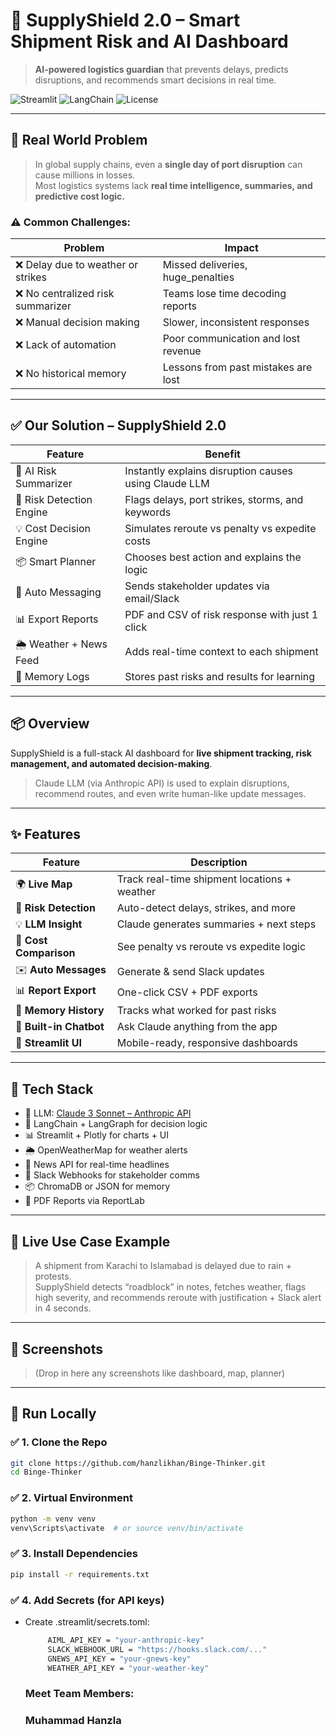 # 🚚 SupplyShield 2.0 – Smart Shipment Risk and AI Dashboard

> **AI-powered logistics guardian** that prevents delays, predicts disruptions, and recommends smart decisions in real time.

![Streamlit](https://img.shields.io/badge/built%20with-Streamlit-orange?logo=streamlit)
![LangChain](https://img.shields.io/badge/langchain-enabled-blueviolet?logo=python)
![License](https://img.shields.io/badge/license-MIT-green)

---

## 🧩 Real World Problem

> In global supply chains, even a **single day of port disruption** can cause millions in losses.  
> Most logistics systems lack **real time intelligence, summaries, and predictive cost logic.**

### ⚠️ Common Challenges:

| Problem | Impact |
|--------|--------|
| ❌ Delay due to weather or strikes | Missed deliveries, huge_penalties |
| ❌ No centralized risk summarizer | Teams lose time decoding reports |
| ❌ Manual decision making | Slower, inconsistent responses |
| ❌ Lack of automation | Poor communication and lost revenue |
| ❌ No historical memory | Lessons from past mistakes are lost |

---

## ✅ Our Solution – SupplyShield 2.0

| Feature | Benefit |
|--------|---------|
| 🤖 AI Risk Summarizer | Instantly explains disruption causes using Claude LLM |
| 🚨 Risk Detection Engine | Flags delays, port strikes, storms, and keywords |
| 💡 Cost Decision Engine | Simulates reroute vs penalty vs expedite costs |
| 📦 Smart Planner | Chooses best action and explains the logic |
| 💬 Auto Messaging | Sends stakeholder updates via email/Slack |
| 📊 Export Reports | PDF and CSV of risk response with just 1 click |
| 🌦 Weather + News Feed | Adds real-time context to each shipment |
| 📜 Memory Logs | Stores past risks and results for learning |

---

## 📦 Overview

SupplyShield is a full-stack AI dashboard for **live shipment tracking, risk management, and automated decision-making**.

> Claude LLM (via Anthropic API) is used to explain disruptions, recommend routes, and even write human-like update messages.

---

## ✨ Features

| Feature | Description |
|--------|-------------|
| 🌍 **Live Map** | Track real-time shipment locations + weather |
| 🚨 **Risk Detection** | Auto-detect delays, strikes, and more |
| 💡 **LLM Insight** | Claude generates summaries + next steps |
| 💸 **Cost Comparison** | See penalty vs reroute vs expedite logic |
| ✉️ **Auto Messages** | Generate & send Slack updates |
| 📊 **Report Export** | One-click CSV + PDF exports |
| 🧠 **Memory History** | Tracks what worked for past risks |
| 💬 **Built-in Chatbot** | Ask Claude anything from the app |
| 🔄 **Streamlit UI** | Mobile-ready, responsive dashboards |

---

## 🧪 Tech Stack

- 🧠 LLM: [Claude 3 Sonnet – Anthropic API](https://www.anthropic.com)
- 🧩 LangChain + LangGraph for decision logic
- 📊 Streamlit + Plotly for charts + UI
- 🌦️ OpenWeatherMap for weather alerts
- 📰 News API for real-time headlines
- 💬 Slack Webhooks for stakeholder comms
- 📦 ChromaDB or JSON for memory
- 📄 PDF Reports via ReportLab

---

## 🚨 Live Use Case Example

> A shipment from Karachi to Islamabad is delayed due to rain + protests.  
> SupplyShield detects “roadblock” in notes, fetches weather, flags high severity, and recommends reroute with justification + Slack alert in 4 seconds.

---

## 📸 Screenshots

> (Drop in here any screenshots like dashboard, map, planner)

---

## 🚀 Run Locally

### ✅ 1. Clone the Repo

```bash
git clone https://github.com/hanzlikhan/Binge-Thinker.git
cd Binge-Thinker
```

### ✅ 2. Virtual Environment
```bash
python -m venv venv
venv\Scripts\activate  # or source venv/bin/activate
```
### ✅ 3. Install Dependencies
```bash
pip install -r requirements.txt
```

### ✅ 4. Add Secrets (for API keys)
- Create .streamlit/secrets.toml:

  ``` bash
       AIML_API_KEY = "your-anthropic-key"
       SLACK_WEBHOOK_URL = "https://hooks.slack.com/..."
       GNEWS_API_KEY = "your-gnews-key"
       WEATHER_API_KEY = "your-weather-key"
  ```

  ### Meet Team Members:
  ### Muhammad Hanzla
  
